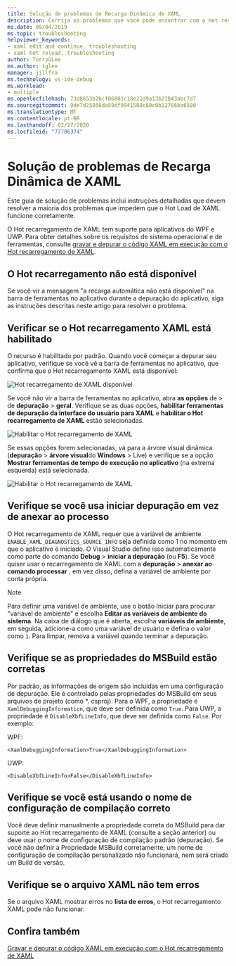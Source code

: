 ```yaml
---
title: Solução de problemas de Recarga Dinâmica de XAML
description: Corrija os problemas que você pode encontrar com o Hot recarregamento de XAML.
ms.date: 09/04/2019
ms.topic: troubleshooting
helpviewer_keywords:
- xaml edit and continue, troubleshooting
- xaml hot reload, troubleshooting
author: TerryGLee
ms.author: tglee
manager: jillfra
ms.technology: vs-ide-debug
ms.workload:
- multiple
ms.openlocfilehash: 73d8653b2bcf06801c18e21d9a13b21843abc7d7
ms.sourcegitcommit: 9de7d25056da59df0941508c80c0b12766ba6580
ms.translationtype: MT
ms.contentlocale: pt-BR
ms.lasthandoff: 02/27/2020
ms.locfileid: "77706374"
---
```

# <a name="troubleshooting-xaml-hot-reload"></a>Solução de problemas de Recarga Dinâmica de XAML

Este guia de solução de problemas inclui instruções detalhadas que devem resolver a maioria dos problemas que impedem que o Hot Load de XAML funcione corretamente.

O Hot recarregamento de XAML tem suporte para aplicativos do WPF e UWP. Para obter detalhes sobre os requisitos de sistema operacional e de ferramentas, consulte [gravar e depurar o código XAML em execução com o Hot recarregamento de XAML](xaml-hot-reload.md).

## <a name="hot-reload-is-not-available"></a>O Hot recarregamento não está disponível

Se você vir a mensagem "a recarga automática não está disponível" na barra de ferramentas no aplicativo durante a depuração do aplicativo, siga as instruções descritas neste artigo para resolver o problema.

## <a name="verify-that-xaml-hot-reload-is-enabled"></a>Verificar se o Hot recarregamento XAML está habilitado

O recurso é habilitado por padrão. Quando você começar a depurar seu aplicativo, verifique se você vê a barra de ferramentas no aplicativo, que confirma que o Hot recarregamento XAML está disponível:

![Hot recarregamento de XAML disponível](../debugger/media/xaml-hot-reload-available.png)

Se você não vir a barra de ferramentas no aplicativo, abra **as opções** de > de **depuração** > **geral**. Verifique se as duas opções, **habilitar ferramentas de depuração da interface do usuário para XAML** e **habilitar o Hot recarregamento de XAML** estão selecionadas.

![Habilitar o Hot recarregamento de XAML](../debugger/media/xaml-hot-reload-enable.png)

Se essas opções forem selecionadas, vá para a árvore visual dinâmica (**depuração** > **árvore visual**do **Windows** > Live) e verifique se a opção **Mostrar ferramentas de tempo de execução no aplicativo** (na extrema esquerda) está selecionada.

![Habilitar o Hot recarregamento de XAML](../debugger/media/xaml-hot-reload-show-runtime-tools.png)

## <a name="verify-that-you-use-start-debugging-rather-than-attach-to-process"></a>Verifique se você usa iniciar depuração em vez de anexar ao processo

O Hot recarregamento de XAML requer que a variável de ambiente `ENABLE_XAML_DIAGNOSTICS_SOURCE_INFO` seja definida como 1 no momento em que o aplicativo é iniciado. O Visual Studio define isso automaticamente como parte do comando **Debug** > **iniciar a depuração** (ou **F5**). Se você quiser usar o recarregamento de XAML com a **depuração** > **anexar ao comando processar** , em vez disso, defina a variável de ambiente por conta própria.

> [!NOTE]
> Para definir uma variável de ambiente, use o botão Iniciar para procurar "variável de ambiente" e escolha **Editar as variáveis de ambiente do sistema**. Na caixa de diálogo que é aberta, escolha **variáveis de ambiente**, em seguida, adicione-a como uma variável de usuário e defina o valor como `1`. Para limpar, remova a variável quando terminar a depuração.

## <a name="verify-that-your-msbuild-properties-are-correct"></a>Verifique se as propriedades do MSBuild estão corretas

Por padrão, as informações de origem são incluídas em uma configuração de depuração. Ele é controlado pelas propriedades do MSBuild em seus arquivos de projeto (como *. csproj). Para o WPF, a propriedade é `XamlDebuggingInformation`, que deve ser definida como `True`. Para UWP, a propriedade é `DisableXbfLineInfo`, que deve ser definida como `False`. Por exemplo:

WPF:

`<XamlDebuggingInformation>True</XamlDebuggingInformation>`

UWP:

`<DisableXbfLineInfo>False</DisableXbfLineInfo>`

## <a name="verify-that-you-are-using-the-correct-build-configuration-name"></a>Verifique se você está usando o nome de configuração de compilação correto

Você deve definir manualmente a propriedade correta do MSBuild para dar suporte ao Hot recarregamento de XAML (consulte a seção anterior) ou deve usar o nome de configuração de compilação padrão (depuração). Se você não definir a Propriedade MSBuild corretamente, um nome de configuração de compilação personalizado não funcionará, nem será criado um Build de versão.

## <a name="verify-that-your-xaml-file-has-no-errors"></a>Verifique se o arquivo XAML não tem erros

Se o arquivo XAML mostrar erros no **lista de erros**, o Hot recarregamento XAML pode não funcionar.

## <a name="see-also"></a>Confira também

[Gravar e depurar o código XAML em execução com o Hot recarregamento de XAML](xaml-hot-reload.md)
